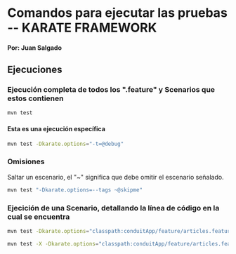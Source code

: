 # Comandos para ejecutar las pruebas -- KARATE FRAMEWORK
#### Por: Juan Salgado
## Ejecuciones
### Ejecución completa de todos los ".feature" y Scenarios que estos contienen
```bash
mvn test
```
#### Esta es una ejecución específica
```bash
mvn test -Dkarate.options="-t=@debug"
```
### Omisiones
Saltar un escenario, el "~" significa que debe omitir el escenario señalado.
```bash
mvn test "-Dkarate.options=--tags ~@skipme"
```
### Ejecición de una Scenario, detallando la línea de código en la cual se encuentra

```bash
mvn test -Dkarate.options="classpath:conduitApp/feature/articles.feature:19"
```
```bash
mvn test -X -Dkarate.options="classpath:conduitApp/feature/articles.feature:11"
```